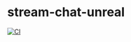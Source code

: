 # stream-chat-unreal

[![CI](https://github.com/GetStream/stream-chat-unreal/actions/workflows/ci.yml/badge.svg)](https://github.com/GetStream/stream-chat-unreal/actions/workflows/ci.yml)
